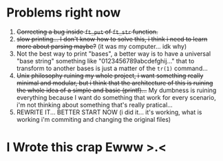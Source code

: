 # Problems right now
1. ~~Correcting a bug inside `ft_put` of `ft_str` function.~~
2. ~~slow printing... I don't know how to solve this, i think i need to learn more about parsing maybe?~~ (it was my computer... idk why)
3. Not the best way to print "bases", a better way is to have a universal "base string" something like "0123456789abcdefghij..." that to transform to another bases is just a matter of the `tr(1)` command...
4. ~~Unix philosophy ruining my whole project, i want something really minimal and modular, but i think that the architecture of this is ruining the whole idea of a simple and basic (printf)...~~ My dumbness is ruining everything because I want do something that work for every scenario, i'm not thinking about something that's really pratical...
5. REWRITE IT... BETTER START NOW (i did it... it's working, what is working i'm commiting and changing the original files)

# I Wrote this crap Ewww >.<
